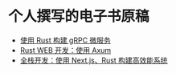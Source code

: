 # 个人撰写的电子书原稿

- [使用 Rust 构建 gRPC 微服务](grpc-microservices-with-rust/)
- [Rust WEB 开发：使用 Axum]()
- [全栈开发：使用 Next.js、Rust 构建高效能系统]()

